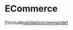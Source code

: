 # ECommerce

[!include[validationcommande](ecommerce.validationcommande.autogen.md)]
























































